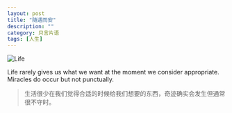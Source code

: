 ```yaml
---
layout: post
title: "随遇而安"
description: ""
category: 只言片语
tags: [人生]
---
```



![Life](http://m1.img.srcdd.com/farm5/d/2014/0107/15/1732EAF028FDD7AC4357E08613F67AFB_B1280_1280_500_339.jpeg "Life is fair")

Life rarely gives us what we want at the moment we consider appropriate. Miracles do occur but not punctually.

>生活很少在我们觉得合适的时候给我们想要的东西，奇迹确实会发生但通常很不守时。